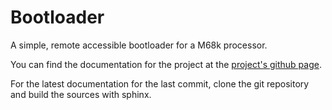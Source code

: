 Bootloader
==========

A simple, remote accessible bootloader for a M68k processor.

You can find the documentation for the project at the [project's github page](http://garetjax.github.com/Bootloader/).

For the latest documentation for the last commit, clone the git repository and
build the sources with sphinx.
